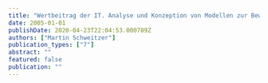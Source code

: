 ```yaml
---
title: "Wertbeitrag der IT. Analyse und Konzeption von Modellen zur Bewertung des Wertbeitrags von IT-Investitionen im Rahmen der BMW Group IT-Strategie."
date: 2005-01-01
publishDate: 2020-04-23T22:04:53.000789Z
authors: ["Martin Schweitzer"]
publication_types: ["7"]
abstract: ""
featured: false
publication: ""
---
```


